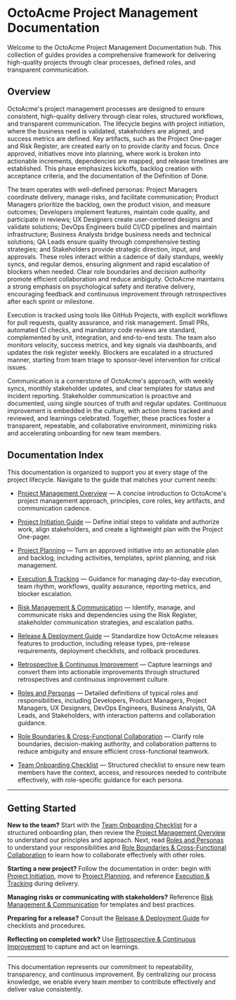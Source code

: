 # OctoAcme Project Management Documentation

Welcome to the OctoAcme Project Management Documentation hub. This collection of guides provides a comprehensive framework for delivering high-quality projects through clear processes, defined roles, and transparent communication.

## Overview

OctoAcme's project management processes are designed to ensure consistent, high-quality delivery through clear roles, structured workflows, and transparent communication. The lifecycle begins with project initiation, where the business need is validated, stakeholders are aligned, and success metrics are defined. Key artifacts, such as the Project One-pager and Risk Register, are created early on to provide clarity and focus. Once approved, initiatives move into planning, where work is broken into actionable increments, dependencies are mapped, and release timelines are established. This phase emphasizes kickoffs, backlog creation with acceptance criteria, and the documentation of the Definition of Done.

The team operates with well-defined personas: Project Managers coordinate delivery, manage risks, and facilitate communication; Product Managers prioritize the backlog, own the product vision, and measure outcomes; Developers implement features, maintain code quality, and participate in reviews; UX Designers create user-centered designs and validate solutions; DevOps Engineers build CI/CD pipelines and maintain infrastructure; Business Analysts bridge business needs and technical solutions; QA Leads ensure quality through comprehensive testing strategies; and Stakeholders provide strategic direction, input, and approvals. These roles interact within a cadence of daily standups, weekly syncs, and regular demos, ensuring alignment and rapid escalation of blockers when needed. Clear role boundaries and decision authority promote efficient collaboration and reduce ambiguity. OctoAcme maintains a strong emphasis on psychological safety and iterative delivery, encouraging feedback and continuous improvement through retrospectives after each sprint or milestone.

Execution is tracked using tools like GitHub Projects, with explicit workflows for pull requests, quality assurance, and risk management. Small PRs, automated CI checks, and mandatory code reviews are standard, complemented by unit, integration, and end-to-end tests. The team also monitors velocity, success metrics, and key signals via dashboards, and updates the risk register weekly. Blockers are escalated in a structured manner, starting from team triage to sponsor-level intervention for critical issues.

Communication is a cornerstone of OctoAcme's approach, with weekly syncs, monthly stakeholder updates, and clear templates for status and incident reporting. Stakeholder communication is proactive and documented, using single sources of truth and regular updates. Continuous improvement is embedded in the culture, with action items tracked and reviewed, and learnings celebrated. Together, these practices foster a transparent, repeatable, and collaborative environment, minimizing risks and accelerating onboarding for new team members.

## Documentation Index

This documentation is organized to support you at every stage of the project lifecycle. Navigate to the guide that matches your current needs:

- [Project Management Overview](octoacme-project-management-overview.md) — A concise introduction to OctoAcme's project management approach, principles, core roles, key artifacts, and communication cadence.

- [Project Initiation Guide](octoacme-project-initiation.md) — Define initial steps to validate and authorize work, align stakeholders, and create a lightweight plan with the Project One-pager.

- [Project Planning](octoacme-project-planning.md) — Turn an approved initiative into an actionable plan and backlog, including activities, templates, sprint planning, and risk management.

- [Execution & Tracking](octoacme-execution-and-tracking.md) — Guidance for managing day-to-day execution, team rhythm, workflows, quality assurance, reporting metrics, and blocker escalation.

- [Risk Management & Communication](octoacme-risks-and-communication.md) — Identify, manage, and communicate risks and dependencies using the Risk Register, stakeholder communication strategies, and escalation paths.

- [Release & Deployment Guide](octoacme-release-and-deployment.md) — Standardize how OctoAcme releases features to production, including release types, pre-release requirements, deployment checklists, and rollback procedures.

- [Retrospective & Continuous Improvement](octoacme-retrospective-and-continuous-improvement.md) — Capture learnings and convert them into actionable improvements through structured retrospectives and continuous improvement culture.

- [Roles and Personas](octoacme-roles-and-personas.md) — Detailed definitions of typical roles and responsibilities, including Developers, Product Managers, Project Managers, UX Designers, DevOps Engineers, Business Analysts, QA Leads, and Stakeholders, with interaction patterns and collaboration guidance.

- [Role Boundaries & Cross-Functional Collaboration](octoacme-role-boundaries-and-collaboration.md) — Clarify role boundaries, decision-making authority, and collaboration patterns to reduce ambiguity and ensure efficient cross-functional teamwork.

- [Team Onboarding Checklist](octoacme-onboarding-checklist.md) — Structured checklist to ensure new team members have the context, access, and resources needed to contribute effectively, with role-specific guidance for each persona.

---

## Getting Started

**New to the team?** Start with the [Team Onboarding Checklist](octoacme-onboarding-checklist.md) for a structured onboarding plan, then review the [Project Management Overview](octoacme-project-management-overview.md) to understand our principles and approach. Next, read [Roles and Personas](octoacme-roles-and-personas.md) to understand your responsibilities and [Role Boundaries & Cross-Functional Collaboration](octoacme-role-boundaries-and-collaboration.md) to learn how to collaborate effectively with other roles.

**Starting a new project?** Follow the documentation in order: begin with [Project Initiation](octoacme-project-initiation.md), move to [Project Planning](octoacme-project-planning.md), and reference [Execution & Tracking](octoacme-execution-and-tracking.md) during delivery.

**Managing risks or communicating with stakeholders?** Reference [Risk Management & Communication](octoacme-risks-and-communication.md) for templates and best practices.

**Preparing for a release?** Consult the [Release & Deployment Guide](octoacme-release-and-deployment.md) for checklists and procedures.

**Reflecting on completed work?** Use [Retrospective & Continuous Improvement](octoacme-retrospective-and-continuous-improvement.md) to capture and act on learnings.

---

This documentation represents our commitment to repeatability, transparency, and continuous improvement. By centralizing our process knowledge, we enable every team member to contribute effectively and deliver value consistently.
